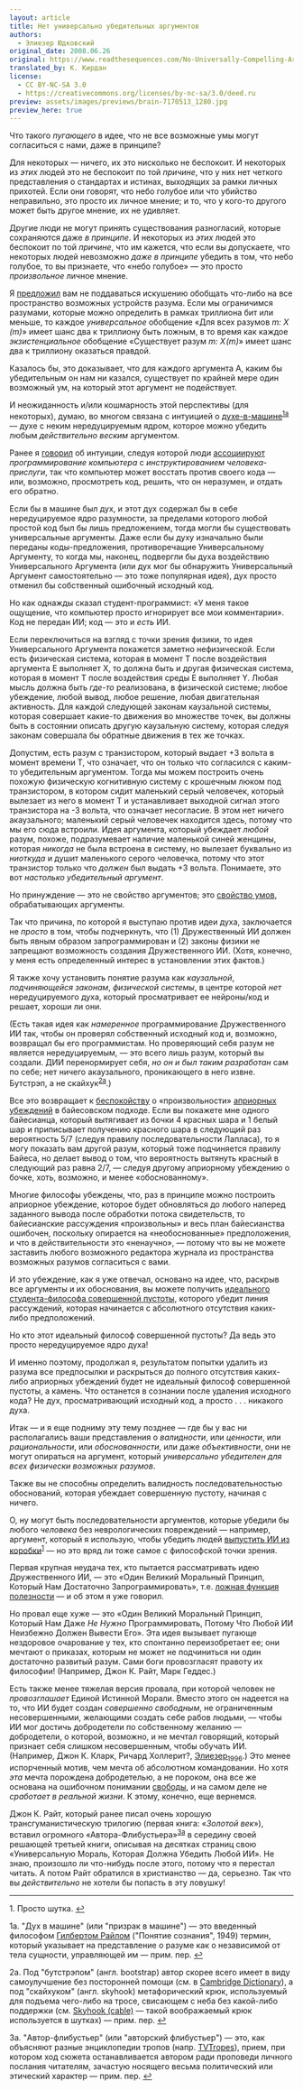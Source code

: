 ```yaml
---
layout: article
title: Нет универсально убедительных аргументов
authors:
  - Элиезер Юдковский
original_date: 2008.06.26
original: https://www.readthesequences.com/No-Universally-Compelling-Arguments
translated_by: К. Кирдан
license:
  - CC BY-NC-SA 3.0
  - https://creativecommons.org/licenses/by-nc-sa/3.0/deed.ru
preview: assets/images/previews/brain-7170513_1280.jpg
preview_here: true
---
```

Что такого _пугающего_ в идее, что не все возможные умы могут согласиться с нами, даже в принципе?

Для некоторых — ничего, их это нисколько не беспокоит. И некоторых из _этих_ людей это не беспокоит по той _причине_, что у них нет четкого представления о стандартах и ​​истинах, выходящих за рамки личных прихотей. Если они говорят, что небо голубое или что убийство неправильно, это просто их личное мнение; и то, что у кого-то другого может быть другое мнение, их не удивляет.

Другие люди не могут принять существования разногласий, которые сохраняются даже _в принципе_. И некоторых из _этих_ людей это беспокоит по той _причине_, что им кажется, что если вы допускаете, что некоторых людей невозможно _даже в принципе_ убедить в том, что небо голубое, то вы признаете, что «небо голубое» — это просто _произвольное_ личное мнение.

Я [предложил](https://www.readthesequences.com/TheDesignSpaceOfMindsInGeneral) вам не поддаваться искушению обобщать что-либо на все пространство возможных устройств разума. Если мы ограничимся разумами, которые можно определить в рамках триллиона бит или меньше, то каждое _универсальное_ обобщение «Для всех разумов _m: X (m)_» имеет шанс два к триллиону быть ложным, в то время как каждое _экзистенциальное_ обобщение «Существует разум _m: X (m)_» имеет шанс два к триллиону оказаться правдой.

Казалось бы, это доказывает, что для каждого аргумента А, каким бы убедительным он нам ни казался, существует по крайней мере один возможный ум, на который этот аргумент не подействует.

<a id="citation1a"></a>
И неожиданность и/или кошмарность этой перспективы (для некоторых), думаю, во многом связана с интуицией о [духе-в-машине](https://lesswrong.ru/w/%D0%9F%D1%80%D0%B8%D0%B7%D1%80%D0%B0%D0%BA%D0%B8_%D0%B2_%D0%BC%D0%B0%D1%88%D0%B8%D0%BD%D0%B5)<sup>[1a](#footnote1a)</sup> — духе с неким нередуцируемым ядром, которое можно убедить любым _действительно веским_ аргументом.

Ранее я [говорил](https://lesswrong.ru/w/%D0%9F%D1%80%D0%B8%D0%B7%D1%80%D0%B0%D0%BA%D0%B8_%D0%B2_%D0%BC%D0%B0%D1%88%D0%B8%D0%BD%D0%B5) об интуиции, следуя которой люди [ассоциируют](https://www.greaterwrong.com/lw/rj/surface_analogies_and_deep_causes/) _программирование компьютера_ с _инструктированием человека-прислуги_, так что компьютер может восстать против своего кода — или, возможно, просмотреть код, решить, что он неразумен, и отдать его обратно.

Если бы в машине был дух, и этот дух содержал бы в себе нередуцируемое ядро ​​разумности, за пределами которого любой простой код был бы лишь предложением, тогда могли бы существовать универсальные аргументы. Даже если бы духу изначально были переданы коды-предложения, противоречащие Универсальному Аргументу, то когда мы, наконец, подвергли бы духа воздействию Универсального Аргумента (или дух мог бы обнаружить Универсальный Аргумент самостоятельно — это тоже популярная идея), дух просто отменил бы собственный ошибочный исходный код.

Но как однажды сказал студент-программист: «У меня такое ощущение, что компьютер просто игнорирует все мои комментарии». Код не передан ИИ; код — это и _есть_ ИИ.

Если переключиться на взгляд с точки зрения физики, то идея Универсального Аргумента покажется заметно нефизической. Если есть физическая система, которая в момент T после воздействия аргумента E выполняет X, то должна быть и другая физическая система, которая в момент T после воздействия среды E выполняет Y. Любая мысль должна быть _где-то_ реализована, в физической системе; любое убеждение, любой вывод, любое решение, любая двигательная активность. Для каждой следующей законам каузальной системы, которая совершает какие-то движения во множестве точек, вы должны быть в состоянии описать другую каузальную систему, которая следуя законам совершала бы обратные движения в тех же точках.

Допустим, есть разум с транзистором, который выдает +3 вольта в момент времени T, что означает, что он только что согласился с каким-то убедительным аргументом. Тогда мы можем построить очень похожую физическую когнитивную систему с крошечным люком под транзистором, в котором сидит маленький серый человечек, который вылезает из него в момент T и устанавливает выходной сигнал этого транзистора на -3 вольта, что означает несогласие. В этом нет ничего акаузального; маленький серый человечек находится здесь, потому что мы его сюда встроили. Идея аргумента, который убеждает _любой_ разум, похоже, подразумевает наличие маленькой синей женщины, которая _никогда_ не была встроена в систему, но вылезает буквально из _ниоткуда_ и душит маленького серого человечка, потому что этот транзистор только что _должен_ был выдать +3 вольта. Понимаете, это вот _настолько убедительный аргумент_.

Но принуждение — это не свойство аргументов; это [свойство умов](https://lesswrong.ru/w/%D0%9E%D1%88%D0%B8%D0%B1%D0%BA%D0%B0_%D0%BF%D1%80%D0%BE%D0%B5%D1%86%D0%B8%D1%80%D0%BE%D0%B2%D0%B0%D0%BD%D0%B8%D1%8F_%D1%83%D0%BC%D0%B0), обрабатывающих аргументы.

Так что причина, по которой я выступаю против идеи духа, заключается не _просто_ в том, чтобы подчеркнуть, что (1) Дружественный ИИ должен быть явным образом запрограммирован и (2) законы физики не запрещают возможность создания Дружественного ИИ. (Хотя, конечно, у меня есть определенный интерес в установлении этих фактов.)

Я также хочу установить понятие разума как _каузальной_, _подчиняющейся законам_, _физической системы_, в центре которой _нет_ нередуцируемого духа, который просматривает ее нейроны/код и решает, хороши ли они.

<a id="citation2a"></a>
(Есть такая идея как _намеренное_ программирование Дружественного ИИ так, чтобы он проверял собственный исходный код и, возможно, возвращал бы его программистам. Но проверяющий себя разум не является нередуцируемым, — это всего лишь разум, который вы создали. ДИИ перенормирует себя, _но он и был таким разработан_ сам по себе; нет ничего акаузального, проникающего в него извне. Бутстрэп, а не скайхук<sup>[2a](#footnote2a)</sup>.)

Все это возвращает к [беспокойству](https://lesswrong.ru/w/%D0%90%D0%BF%D1%80%D0%B8%D0%BE%D1%80%D0%B8) о «произвольности» [априорных убеждений](https://www.greaterwrong.com/lw/hk/priors_as_mathematical_objects/) в байесовском подходе. Если вы покажете мне одного байесианца, который вытягивает из бочки 4 красных шара и 1 белый шар и приписывает получению красного шара в следующий раз вероятность 5/7 (следуя правилу последовательности Лапласа), то я могу показать вам другой разум, который тоже подчиняется правилу Байеса, но делает вывод о том, что вероятность вытянуть красный в следующий раз равна 2/7, — следуя другому априорному убеждению о бочке, хоть, возможно, и менее «обоснованному».

Многие философы убеждены, что, раз в принципе можно построить априорное убеждение, которое будет обновляться до любого наперед заданного вывода после обработки потока свидетельств, то байесианские рассуждения «произвольны» и весь план байесианства ошибочен, поскольку опирается на «необоснованные» предположения, и что в действительности это «ненаучно», — потому что вы не можете заставить любого возможного редактора журнала из пространства возможных разумов согласиться с вами.

И это убеждение, как я уже отвечал, основано на идее, что, раскрыв все аргументы и их обоснования, вы можете получить [идеального студента-философа совершенной пустоты](https://lesswrong.ru/w/%D0%90%D0%BF%D1%80%D0%B8%D0%BE%D1%80%D0%B8), которого убедит линия рассуждений, которая начинается с абсолютного отсутствия каких-либо предположений.

Но кто этот идеальный философ совершенной пустоты? Да ведь это просто нередуцируемое ядро духа!

И именно поэтому, продолжал я, результатом попытки удалить из разума все предпосылки и раскрыться до полного отсутствия каких-либо априорных убеждений будет не идеальный философ совершенной пустоты, а камень. Что останется в сознании после удаления исходного кода? Не дух, просматривающий исходный код, а просто . . . никакого духа.

Итак — и я еще подниму эту тему позднее — где бы у вас ни располагались ваши представления о _валидности_, или _ценности_, или _рациональности_, или _обоснованности_, или даже _объективности_, они не могут опираться на аргумент, который _универсально убедителен для всех физически возможных разумов_.

Также вы не способны определить валидность последовательностью обоснований, которая убеждает совершенную пустоту, начиная с ничего.

<a id="citation1"></a>
О, ну могут быть последовательности аргументов, которые убедили бы любого _человека_ без неврологических повреждений — например, аргумент, который я использую, чтобы убедить людей [выпустить ИИ из коробки](http://yudkowsky.net/singularity/aibox/)<sup>[1](#footnote1)</sup> — но это вряд ли тоже самое с философской точки зрения.

Первая крупная неудача тех, кто пытается рассматривать идею Дружественного ИИ, — это «Один Великий Моральный Принцип, Который Нам Достаточно Запрограммировать», т.е. [ложная функция полезности](https://lesswrong.ru/w/%D0%A4%D0%B0%D0%BB%D1%8C%D1%88%D0%B8%D0%B2%D1%8B%D0%B5_%D1%84%D1%83%D0%BD%D0%BA%D1%86%D0%B8%D0%B8_%D0%BF%D0%BE%D0%BB%D0%B5%D0%B7%D0%BD%D0%BE%D1%81%D1%82%D0%B8) — и об этом я уже говорил.

Но провал еще хуже — это «Один Великий Моральный Принцип, Который Нам Даже _Не Нужно_ Программировать, Потому Что Любой ИИ Неизбежно Должен Вывести Его». Эта идея вызывает пугающе нездоровое очарование у тех, кто спонтанно переизобретает ее; они мечтают о приказах, которым не может не подчиниться ни один достаточно развитый разум. Сами боги провозгласят правоту их философии! (Например, Джон К. Райт, Марк Геддес.)

Есть также менее тяжелая версия провала, при которой человек не _провозглашает_ Единой Истинной Морали. Вместо этого он надеется на то, что ИИ будет создан _совершенно свободным_, не ограниченным несовершенными, желающими создать себе рабов людьми, — чтобы ИИ мог достичь добродетели по собственному желанию — добродетели, о которой, возможно, и не мечтал говорящий, который признает себя слишком несовершенным, чтобы обучать ИИ. (Например, Джон К. Кларк, Ричард Холлерит?, [Элиезер<sub>1996</sub>](https://lesswrong.ru/w/%D0%9C%D0%BE%D1%8F_%D0%B4%D0%B8%D0%BA%D0%B0%D1%8F_%D0%B8_%D0%B1%D0%B5%D0%B7%D0%B1%D0%B0%D1%88%D0%B5%D0%BD%D0%BD%D0%B0%D1%8F_%D1%8E%D0%BD%D0%BE%D1%81%D1%82%D1%8C).) Это менее испорченный мотив, чем мечта об абсолютном командовании. Но хотя _эта_ мечта порождена добродетелью, а не пороком, она все же основана на ошибочном понимании [свободы](https://www.greaterwrong.com/lw/rc/the_ultimate_source/), и на самом деле не _сработает в реальной жизни_. К этому, конечно, еще вернемся.

<a id="citation3a"></a>
Джон К. Райт, который ранее писал очень хорошую трансгуманистическую трилогию (первая книга: «_Золотой век_»), вставил огромного «Автора-Флибустьера»<sup>[3a](#footnote3a)</sup> в середину своей решающей третьей книги, описывая на десятках страниц свою «Универсальную Мораль, Которая Должна Убедить Любой ИИ». Не знаю, произошло ли что-нибудь после этого, потому что я перестал читать. А потом Райт обратился в христианство — да, серьезно. Так что вы _действительно_ не хотели бы попасть в эту ловушку!

---

<a id="footnote1"></a>1\. Просто шутка. <a href="#citation1">↩︎</a>

<a id="footnote1a"></a>1a\. "Дух в машине" (или "призрак в машине") — это введенный философом [Гилбертом Райлом](https://ru.wikipedia.org/wiki/%D0%A0%D0%B0%D0%B9%D0%BB,_%D0%93%D0%B8%D0%BB%D0%B1%D0%B5%D1%80%D1%82) ("Понятие сознания", 1949) термин, который указывает на представление о разуме как о независимой от тела сущности, управляющей им — прим. пер. <a href="#citation1a">↩︎</a>

<a id="footnote2a"></a>2a\. Под "бутстрэпом" (англ. bootstrap) автор скорее всего имеет в виду самоулучшение без посторонней помощи (см. в [Cambridge Dictionary](https://dictionary.cambridge.org/dictionary/english/bootstrap)), а под "скайхуком" (англ. skyhook) метафорический крюк, используемый для подъема чего-либо на тросе, свисающем с неба без какой-либо поддержки (см. [Skyhook (cable)](https://en.wikipedia.org/wiki/Skyhook_(cable)) — такой воображаемый крюк используется в шутках) — прим. пер. <a href="#citation2a">↩︎</a>

<a id="footnote3a"></a>3a\. "Автор-флибустьер" (или "авторский флибустьер") — это, как объясняют разные энциклопедии тропов (напр. [TVTropes](https://tvtropes.org/pmwiki/pmwiki.php/Main/AuthorFilibuster)), прием, при котором ход сюжета останавливается автором ради проповеди личного послания читателям, зачастую носящего весьма политический или этический характер — прим. пер. <a href="#citation3a">↩︎</a>
